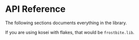 # API Reference

The following sections documents everything in the library.

If you are using kosei with flakes, that would be `frostbite.lib`.
